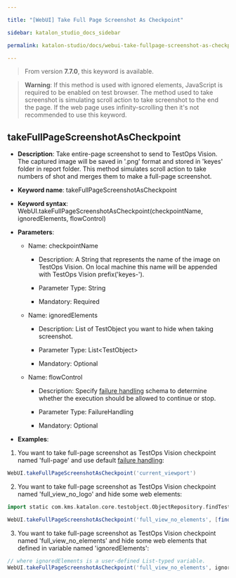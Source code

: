 ```yaml
---

title: "[WebUI] Take Full Page Screenshot As Checkpoint"

sidebar: katalon_studio_docs_sidebar

permalink: katalon-studio/docs/webui-take-fullpage-screenshot-as-checkpoint.html

---
```


> From version **7.7.0**, this keyword is available.

> **Warning**: If this method is used with ignored elements, JavaScript is required to be enabled on test browser. The method used to take screenshot is simulating scroll action to take screenshot to the end the page. If the web page uses infinity-scrolling then it's not recommended to use this keyword.

  

## takeFullPageScreenshotAsCheckpoint

  

*  **Description**: Take entire-page screenshot to send to TestOps Vision. The captured image will be saved in '.png' format and stored in 'keyes' folder in report folder. This method simulates scroll action to take numbers of shot and merges them to make a full-page screenshot.

*  **Keyword name**: takeFullPageScreenshotAsCheckpoint

*  **Keyword syntax**: WebUI.takeFullPageScreenshotAsCheckpoint(checkpointName, ignoredElements, flowControl)

*  **Parameters**:
   * Name: checkpointName 

     * Description: A String that represents the name of the image on TestOps Vision. On local machine this name will be appended with TestOps Vision prefix('keyes-').

     * Parameter Type: String

     * Mandatory: Required
     
    * Name: ignoredElements
	    * Description: List of TestObject you want to hide when taking screenshot.

       * Parameter Type: List<TestObject\>

       * Mandatory: Optional

   * Name: flowControl

     * Description: Specify [failure handling](/x/qAAM) schema to determine whether the execution should be allowed to continue or stop.

     * Parameter Type: FailureHandling

     * Mandatory: Optional

* **Examples**:

1. You want to take full-page screenshot as TestOps Vision checkpoint named 'full-page' and use default [failure handling](/x/qAAM):
``` groovy
WebUI.takeFullPageScreenshotAsCheckpoint('current_viewport')
```
2. You want to take full-page screenshot as TestOps Vision checkpoint named 'full_view_no_logo' and hide some web elements:
``` groovy
import static com.kms.katalon.core.testobject.ObjectRepository.findTestObject

WebUI.takeFullPageScreenshotAsCheckpoint('full_view_no_elements', [findTestObject('UI/logo')])
```
3. You want to take full-page screenshot as TestOps Vision checkpoint named 'full_view_no_elements' and hide some web elements that defined in variable named 'ignoredElements':
``` groovy
// where ignoredElements is a user-defined List-typed variable.
WebUI.takeFullPageScreenshotAsCheckpoint('full_view_no_elements', ignoredElements)
```